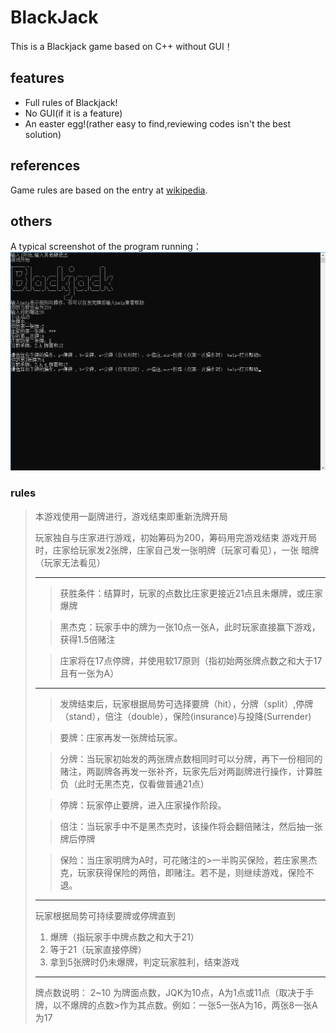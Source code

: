 # BlackJack
This is a Blackjack game based on C++ without GUI！
## features
- Full rules of Blackjack!
- No GUI(if it is a feature)
- An easter egg!(rather easy to find,reviewing codes isn't the best solution)
## references
Game rules are based on the entry at [wikipedia](https://en.wikipedia.org/wiki/Blackjack).
## others
A typical screenshot of the program running：![running](https://github.com/Xchiliarch/BlackJack/blob/main/running.png)


### rules

>本游戏使用一副牌进行，游戏结束即重新洗牌开局
>
>玩家独自与庄家进行游戏，初始筹码为200，筹码用完游戏结束
>游戏开局时，庄家给玩家发2张牌，庄家自己发一张明牌（玩家可看见），一张
>暗牌（玩家无法看见）
>***
>>获胜条件：结算时，玩家的点数比庄家更接近21点且未爆牌，或庄家爆牌
>
>>黑杰克：玩家手中的牌为一张10点一张A，此时玩家直接赢下游戏，获得1.5倍赌注
>
>>庄家将在17点停牌，并使用软17原则（指初始两张牌点数之和大于17且有一张为A）
>***
>>发牌结束后，玩家根据局势可选择要牌（hit），分牌（split）,停牌（stand），倍注（double），保险(insurance)与投降(Surrender)
>
>>要牌：庄家再发一张牌给玩家。
>
>>分牌：当玩家初始发的两张牌点数相同时可以分牌，再下一份相同的赌注，两副牌各再发一张补齐，玩家先后对两副牌进行操作，计算胜负（此时无黑杰克，仅看做普通21点）
>
>>停牌：玩家停止要牌，进入庄家操作阶段。
>
>>倍注：当玩家手中不是黑杰克时，该操作将会翻倍赌注，然后抽一张牌后停牌
>
>>保险：当庄家明牌为A时，可花赌注的>一半购买保险，若庄家黑杰克，玩家获得保险的两倍，即赌注。若不是，则继续游戏，保险不退。
>***
>玩家根据局势可持续要牌或停牌直到
>1. 爆牌（指玩家手中牌点数之和大于21）
>2. 等于21（玩家直接停牌）
>3. 拿到5张牌时仍未爆牌，判定玩家胜利，结束游戏
>***
>牌点数说明：
> 2~10 为牌面点数，JQK为10点，A为1点或11点（取决于手牌，以不爆牌的点数>作为其点数。例如：一张5一张A为16，两张8一张A为17
> 